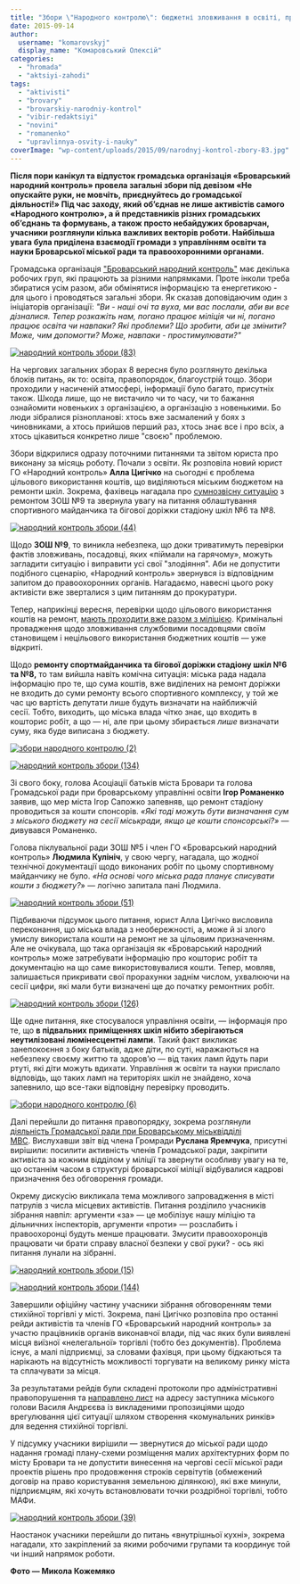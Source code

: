 ```yaml
---
title: "Збори \"Народного контролю\": бюджетні зловживання в освіті, проблеми у благоустрої та правопорядку"
date: 2015-09-14
author: 
  username: "komarovskyj"
  display_name: "Комаровський Олексій"
categories: 
  - "hromada"
  - "aktsiyi-zahodi"
tags: 
  - "aktivisti"
  - "brovary"
  - "brovarskiy-narodniy-kontrol"
  - "vibir-redaktsiyi"
  - "novini"
  - "romanenko"
  - "upravlinnya-osvity-i-nauky"
coverImage: "wp-content/uploads/2015/09/narodnyj-kontrol-zbory-83.jpg"
---
```


**Після пори канікул та відпусток громадська організація «Броварський народний контроль» провела загальні збори під девізом «Не опускайте руки, не мовчіть, приєднуйтесь до громадської діяльності!» Під час заходу, який об’єднав не лише активістів самого «Народного контролю», а й представників різних громадських об’єднань та формувань, а також просто небайдужих броварчан, учасники розглянули кілька важливих векторів роботи. Найбільша увага була приділена взаємодії громади з управлінням освіти та науки Броварської міської ради та правоохоронними органами.**

Громадська організація ["Броварський народний контроль"](https://nk.mybrovary.com/) має декілька робочих груп, які працюють за різними напрямками. Проте інколи треба збиратися усім разом, аби обмінятися інформацією та енергетикою - для цього і проводяться загальні збори. Як сказав доповідаючим один з ініціаторів організації: _"Ви - наші очі та вуха, ми вас послали, аби ви все дізналися. Тепер розкажіть нам, погано працює міліція чи ні, погано працює освіта чи навпаки? Які проблеми? Що зробити, аби це змінити? Може, чим допомогти? Може, навпаки - простимулювати?"_

[![народний контроль збори (83)](https://mpz.brovary.org/wp-content/uploads/2015/09/narodnyj-kontrol-zbory-83.jpg)](https://mpz.brovary.org/wp-content/uploads/2015/09/narodnyj-kontrol-zbory-83.jpg)

На чергових загальних зборах 8 вересня було розглянуто декілька блоків питань, як то: освіта, правопорядок, благоустрій тощо. Збори проходили у насиченій атмосфері, інформації було багато, присутніх також. Шкода лише, що не вистачило чи то часу, чи то бажання ознайомити новеньких з організацією, а організацію з новенькими. Бо люди зібралися різнопланові: хтось вже засмалений у боях з чиновниками, а хтось прийшов перший раз, хтось знає все і про всіх, а хтось цікавиться конкретно лише "своєю" проблемою.

Збори відкрилися одразу поточними питаннями та звітом юриста про виконану за місяць роботу. Почали з освіти. Як розповіла новий юрист ГО «Народний контроль» **Алла Цигічко** на сьогодні є проблема цільового використання коштів, що виділяються міським бюджетом на ремонти шкіл. Зокрема, фахівець нагадала про [сумнозвісну ситуацію](https://mpz.brovary.org/osobliviy-remont-v-9-y-shkoli/) з ремонтом ЗОШ №9 та звернула увагу на питання облаштування спортивного майданчика та бігової доріжки стадіону шкіл №6 та №8.

[![народний контроль збори (44)](https://mpz.brovary.org/wp-content/uploads/2015/09/narodnyj-kontrol-zbory-44.jpg)](https://mpz.brovary.org/wp-content/uploads/2015/09/narodnyj-kontrol-zbory-44.jpg)

Щодо **ЗОШ №9**, то виникла небезпека, що доки триватимуть перевірки фактів зловживань, посадовці, яких «піймали на гарячому», можуть загладити ситуацію і виправити усі свої "злодіяння". Аби не допустити подібного сценарію, «Народний контроль» звернувся із відповідним запитом до правоохоронних органів. Нагадаємо, навесні цього року активісти вже зверталися з цим питанням до прокуратури.

Тепер, наприкінці вересня, перевірки щодо цільового використання коштів на ремонт, [мають проходити вже разом з міліцією](https://mpz.brovary.org/gromadska-rada-pry-militsiyi-problemy-z-102-patrulyamy-ta-pryjom-gromadyan/). Кримінальні провадження щодо зловживання службовими посадовцями своїм становищем і нецільового використання бюджетних коштів — уже відкриті.

Щодо **ремонту спортмайданчика та бігової доріжки стадіону шкіл №6 та №8,** то там вийшла навіть комічна ситуація: міська рада надала інформацію про те, що сума коштів, вже виділених на ремонт доріжки не входить до суми ремонту всього спортивного комплексу, у той же час цю вартість депутати лише будуть визначати на найближчій сесії. Тобто, виходить, що міська влада чітко знає, що входить в кошторис робіт, а що — ні, але при цьому збирається _лише_ визначати суму, яка буде виписана з бюджету.

[![збори народного контролю (2)](https://mpz.brovary.org/wp-content/uploads/2015/09/zbory-narodnogo-kontrolyu-2.jpg)](https://mpz.brovary.org/wp-content/uploads/2015/09/zbory-narodnogo-kontrolyu-2.jpg)

[![народний контроль збори (134)](https://mpz.brovary.org/wp-content/uploads/2015/09/narodnyj-kontrol-zbory-134.jpg)](https://mpz.brovary.org/wp-content/uploads/2015/09/narodnyj-kontrol-zbory-134.jpg)

Зі свого боку, голова Асоціації батьків міста Бровари та голова Громадської ради при броварському управлінні освіти **Ігор Романенко** заявив, що мер міста Ігор Сапожко запевняв, що ремонт стадіону проводиться за кошти спонсорів. _«Які тоді можуть бути визначання сум з міського бюджету на сесії міськради, якщо це кошти спонсорські?»_ — дивувався Романенко.

Голова піклувальної ради ЗОШ №5 і член ГО «Броварський народний контроль» **Людмила Кулініч**, у свою чергу, нагадала, що жодної технічної документації щодо виконаних робіт по цьому спортивному майданчику не було. _«На основі чого міська рада планує списувати кошти з бюджету?_» — логічно запитала пані Людмила.

[![народний контроль збори (51)](https://mpz.brovary.org/wp-content/uploads/2015/09/narodnyj-kontrol-zbory-51.jpg)](https://mpz.brovary.org/wp-content/uploads/2015/09/narodnyj-kontrol-zbory-51.jpg)

Підбиваючи підсумок цього питання, юрист Алла Цигічко висловила переконання, що міська влада з необережності, а, може й зі злого умислу використала кошти на ремонт не за цільовим призначенням. Але не очікувала, що така організація як «Броварський народний контроль» може затребувати інформацію про кошторис робіт та документацію на що саме використовувалися кошти. Тепер, мовляв, залишається прикривати свої прорахунки заднім числом, ухвалюючи на сесії цифри, які мали бути визначені ще до початку ремонтних робіт.

[![народний контроль збори (126)](https://mpz.brovary.org/wp-content/uploads/2015/09/narodnyj-kontrol-zbory-126.jpg)](https://mpz.brovary.org/wp-content/uploads/2015/09/narodnyj-kontrol-zbory-126.jpg)

Ще одне питання, яке стосувалося управління освіти, — інформація про те, що **в підвальних приміщеннях шкіл нібито зберігаються неутилізовані люмінесцентні лампи**. Такий факт викликає занепокоєння з боку батьків, адже діти, по суті, наражаються на небезпеку своєму життю та здоров’ю — від таких ламп йдуть пари ртуті, які діти можуть вдихати. Управління ж освіти та науки прислало відповідь, що таких ламп на територіях шкіл не знайдено, хоча запевнило, що все-таки відповідну перевірку проводить.

[![збори народного контролю (6)](https://mpz.brovary.org/wp-content/uploads/2015/09/zbory-narodnogo-kontrolyu-6.jpg)](https://mpz.brovary.org/wp-content/uploads/2015/09/zbory-narodnogo-kontrolyu-6.jpg)

Далі перейшли до питання правопорядку, зокрема розглянули [діяльність Громадської ради при Броварському міськвідділі МВС](https://mpz.brovary.org/gromadska-rada-pry-militsiyi-problemy-z-102-patrulyamy-ta-pryjom-gromadyan/). Вислухавши звіт від члена Громради **Руслана Яремчука**, присутні вирішили: посилити активність членів Громадської ради, закріпити активіста за кожним відділом у міліції та звернути особливу увагу на те, що останнім часом в структурі броварської міліції відбувалися кадрові призначення без обговорення громади.

Окрему дискусію викликала тема можливого запровадження в місті патрулів з числа місцевих активістів. Питання розділило учасників зібрання навпіл: аргументи «за» — це мобілізує нашу міліцію та дільничних інспекторів, аргументи «проти» — розслабить і правоохоронці будуть менше працювати. Змусити правоохоронців працювати чи брати справу власної безпеки у свої руки? - ось які питання лунали на зібранні.

[![народний контроль збори (15)](https://mpz.brovary.org/wp-content/uploads/2015/09/narodnyj-kontrol-zbory-15.jpg)](https://mpz.brovary.org/wp-content/uploads/2015/09/narodnyj-kontrol-zbory-15.jpg)

[![народний контроль збори (144)](https://mpz.brovary.org/wp-content/uploads/2015/09/narodnyj-kontrol-zbory-144.jpg)](https://mpz.brovary.org/wp-content/uploads/2015/09/narodnyj-kontrol-zbory-144.jpg)

Завершили офіційну частину учасники зібрання обговоренням теми стихійної торгівлі у місті. Зокрема, пані Цигічко розповіла про останні рейди активістів та членів ГО «Броварський народний контроль» за участю працівників органів виконавчої влади, під час яких були виявлені місця виїзної «нелегальної» торгівлі (тобто без документів). Проблема існує, а малі підприємці, за словами фахівця, при цьому бідкаються та нарікають на відсутність можливості торгувати на великому ринку міста та сплачувати за місця.

За результатами рейдів були складені протоколи про адміністративні правопорушення та [направлено лист](https://nk.mybrovary.com/vse-puchkom-idemo-dali/) на адресу заступника міського голови Василя Андрєєва із викладеними пропозиціями щодо врегулювання цієї ситуації шляхом створення «комунальних ринків» для ведення стихійної торгівлі.

У підсумку учасники вирішили — звернутися до міської ради щодо надання громаді плану-схеми розміщення малих архітектурних форм по місту Бровари та не допустити винесення на чергові сесії міської ради проектів рішень про продовження строків сервітутів (обмежений договір на право користування земельною ділянкою), які вже минули, підприємцям, які хочуть встановлювати точки роздрібної торгівлі, тобто МАФи.

[![народний контроль збори (39)](https://mpz.brovary.org/wp-content/uploads/2015/09/narodnyj-kontrol-zbory-39.jpg)](https://mpz.brovary.org/wp-content/uploads/2015/09/narodnyj-kontrol-zbory-39.jpg)

Наостанок учасники перейшли до питань «внутрішньої кухні», зокрема нагадали, хто закріплений за якими робочими групами та координує той чи інший напрямок роботи.

**Фото — Микола Кожемяко**

